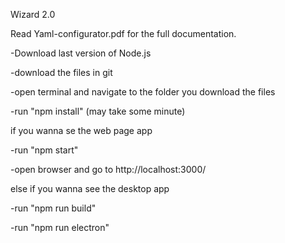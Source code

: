 Wizard 2.0

Read Yaml-configurator.pdf for the full documentation.


-Download last version of Node.js

-download the files in git

-open terminal and navigate to the folder you download the files

-run "npm install" (may take some minute)

if you wanna se the web page app

  -run "npm start"

  -open browser and go to http://localhost:3000/

else if you wanna see the desktop app

  -run "npm run build"
  
  -run "npm run electron"


